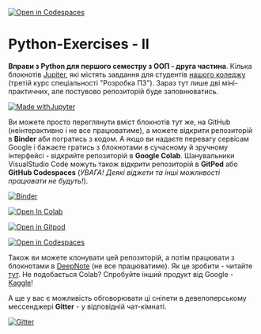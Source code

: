 [![Open in Codespaces](https://classroom.github.com/assets/launch-codespace-7f7980b617ed060a017424585567c406b6ee15c891e84e1186181d67ecf80aa0.svg)](https://classroom.github.com/open-in-codespaces?assignment_repo_id=12396828)
# Python-Exercises - II
**Вправи з  Python для першого семестру з ООП - друга частина**. Кілька блокнотів [Jupiter](https://jupyter.org/), які містять завдання для студентів [нашого коледжу](http://polytechnic.poltava.ua) (третій курс спеціальності "Розробка ПЗ"). Зараз тут лише дві міні-практичних, але постувово репозиторій буде заповнюватись.

[![Made withJupyter](https://img.shields.io/badge/Made%20with-Jupyter-orange?style=for-the-badge&logo=Jupyter)](https://jupyter.org/try)

Ви можете просто переглянути вміст блокнотів тут же, на GitHub (неінтерактивно і не все працюватиме), а можете відкрити репозиторій в **Binder** аби погратись з кодом. А якщо ви надаєте перевагу сервісам Google і бажаєте гратись з блокнотами в сучасному й зручному інтерфейсі - відкрийте репозиторій в **Google Colab**. Шанувальники VisualStudio Code можуть також відкрити репозиторій в **GitPod**  або  **GitHub Codespaces** (_УВАГА! Деякі віджети та інші можливості працювати не будуть!_).

[![Binder](https://mybinder.org/badge_logo.svg)](https://mybinder.org/v2/gh/ppc-ntu-khpi/Python-Exercises-2/main)

[![Open In Colab](https://colab.research.google.com/assets/colab-badge.svg)](https://colab.research.google.com/github/ppc-ntu-khpi/Python-Exercises-2/blob/main)

[![Open in Gitpod](https://gitpod.io/button/open-in-gitpod.svg)](https://gitpod.io/#https://github.com/ppc-ntu-khpi/Python-Exercises-2/)

[![Open in Codespaces](https://img.shields.io/badge/Open%20in-Codespace-red)](https://github.com/codespaces/)

Також ви можете клонувати цей репозиторій, а потім працювати з блокнотами в [DeepNote](https://deepnote.com/) (не все працюватиме). Як це зробити - читайте [тут](https://docs.deepnote.com/integrations/github). Не подобається Colab? Спробуйте інший продукт від Google - [Kaggle](https://www.kaggle.com/)!

А ще у вас є можливість обговорювати ці сніпети в девелоперському мессенджері **Gitter** - у відповідній чат-кімнаті.

[![Gitter](https://badges.gitter.im/PPC-SE-2020/OOP.svg)](https://gitter.im/PPC-SE-2020/OOP?utm_source=badge&utm_medium=badge&utm_campaign=pr-badge)
